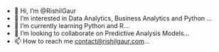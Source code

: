 - 👋 Hi, I’m @RishilGaur
- 👀 I’m interested in Data Analytics, Business Analytics and Python ...
- 🌱 I’m currently learning Python and R...
- 💞️ I’m looking to collaborate on Predictive Analysis Models...
- 📫 How to reach me contact@rishilgaur.com...

<!---
RishilGaur/RishilGaur is a ✨ special ✨ repository because its `README.md` (this file) appears on your GitHub profile.
You can click the Preview link to take a look at your changes.
--->
